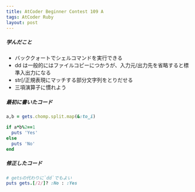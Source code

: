 ```yaml
---
title: AtCoder Beginner Contest 109 A
tags: AtCoder Ruby
layout: post
---
```


##### 学んだこと

- バッククォートでシェルコマンドを実行できる
- dd は一般的にはファイルコピーにつかうが、入力元/出力先を省略すると標準入出力になる
- str[/正規表現にマッチする部分文字列をとりだせる
- 三項演算子に慣れよう

##### 最初に書いたコード

```ruby
a,b = gets.chomp.split.map(&:to_i)

if a*b%2==1
  puts 'Yes'
else
  puts 'No'
end
```

##### 修正したコード

```ruby
# getsの代わりに`dd`でもよい
puts gets.[/2/]? :No : :Yes
```
